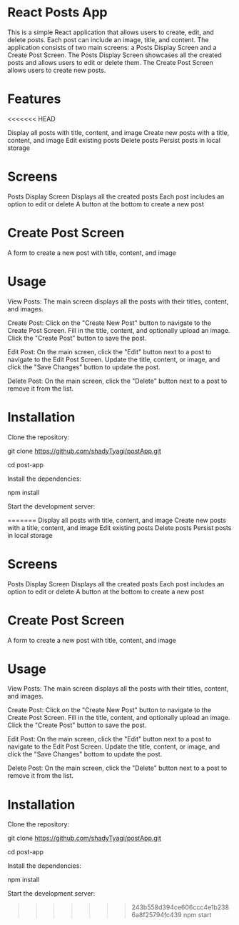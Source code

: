 # React Posts App

This is a simple React application that allows users to create, edit, and delete posts. Each post can include an image, title, and content. The application consists of two main screens: a Posts Display Screen and a Create Post Screen. The Posts Display Screen showcases all the created posts and allows users to edit or delete them. The Create Post Screen allows users to create new posts.

# Features
<<<<<<< HEAD

Display all posts with title, content, and image
Create new posts with a title, content, and image
Edit existing posts
Delete posts
Persist posts in local storage

# Screens

Posts Display Screen
Displays all the created posts
Each post includes an option to edit or delete
A button at the bottom to create a new post

# Create Post Screen

A form to create a new post with title, content, and image

# Usage

View Posts: The main screen displays all the posts with their titles, content, and images.

Create Post: Click on the "Create New Post" button to navigate to the Create Post Screen. Fill in the title, content, and optionally upload an image. Click the "Create Post" button to save the post.

Edit Post: On the main screen, click the "Edit" button next to a post to navigate to the Edit Post Screen. Update the title, content, or image, and click the "Save Changes" button to update the post.

Delete Post: On the main screen, click the "Delete" button next to a post to remove it from the list.

# Installation

Clone the repository:

git clone https://github.com/shadyTyagi/postApp.git

cd post-app

Install the dependencies:

npm install

Start the development server:

=======
Display all posts with title, content, and image
Create new posts with a title, content, and image
Edit existing posts
Delete posts
Persist posts in local storage

# Screens
Posts Display Screen
Displays all the created posts
Each post includes an option to edit or delete
A button at the bottom to create a new post

# Create Post Screen
A form to create a new post with title, content, and image

# Usage

View Posts: The main screen displays all the posts with their titles, content, and images.

Create Post: Click on the "Create New Post" button to navigate to the Create Post Screen. Fill in the title, content, and optionally upload an image. Click the "Create Post" button to save the post.

Edit Post: On the main screen, click the "Edit" button next to a post to navigate to the Edit Post Screen. Update the title, content, or image, and click the "Save Changes" bottom to update the post.

Delete Post: On the main screen, click the "Delete" button next to a post to remove it from the list.

# Installation

Clone the repository:

git clone https://github.com/shadyTyagi/postApp.git

cd post-app

Install the dependencies:

npm install

Start the development server:

>>>>>>> 243b558d394ce606ccc4e1b2386a8f25794fc439
npm start
